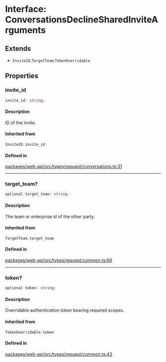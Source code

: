 # Interface: ConversationsDeclineSharedInviteArguments

## Extends

- `InviteID`.`TargetTeam`.`TokenOverridable`

## Properties

### invite\_id

```ts
invite_id: string;
```

#### Description

ID of the invite.

#### Inherited from

`InviteID.invite_id`

#### Defined in

[packages/web-api/src/types/request/conversations.ts:31](https://github.com/slackapi/node-slack-sdk/blob/main/packages/web-api/src/types/request/conversations.ts#L31)

***

### target\_team?

```ts
optional target_team: string;
```

#### Description

The team or enterprise id of the other party.

#### Inherited from

`TargetTeam.target_team`

#### Defined in

[packages/web-api/src/types/request/common.ts:69](https://github.com/slackapi/node-slack-sdk/blob/main/packages/web-api/src/types/request/common.ts#L69)

***

### token?

```ts
optional token: string;
```

#### Description

Overridable authentication token bearing required scopes.

#### Inherited from

`TokenOverridable.token`

#### Defined in

[packages/web-api/src/types/request/common.ts:43](https://github.com/slackapi/node-slack-sdk/blob/main/packages/web-api/src/types/request/common.ts#L43)
